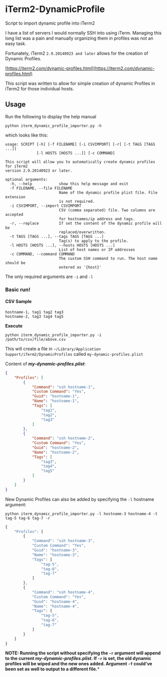 iTerm2-DynamicProfile
=====================

Script to import dynamic profile into iTerm2

I have a list of servers I would normally SSH into using iTerm. Managing this long list was a pain and manually organizing them in profiles was not an easy task.

Fortunately, iTerm2 `2.9.20140923 and later` allows for the creation of Dynamic Profiles.

[https://iterm2.com/dynamic-profiles.html](https://iterm2.com/dynamic-profiles.html)

This script was written to allow for simple creation of dynamic Profiles in iTerm2 for those individual hosts.

## Usage

Run the following to display the help manual

`python iterm_dynamic_profile_importer.py -h`

which looks like this:

```
usage: SCRIPT [-h] [-f FILENAME] [-i CSVIMPORT] [-r] [-t TAGS [TAGS ...]]
              [-l HOSTS [HOSTS ...]] [-c COMMAND]

This script will allow you to automatically create dynamic profiles for iTerm2
version 2.9.20140923 or later.

optional arguments:
  -h, --help            show this help message and exit
  -f FILENAME, --file FILENAME
                        Name of the dynamic profile plist file. File extension
                        is not required.
  -i CSVIMPORT, --import CSVIMPORT
                        CSV (comma separated) file. Two columns are accepted
                        for hostnames/ip address and tags.
  -r, --replace         If set the content of the dynamic profile will be
                        replaced/overwritten.
  -t TAGS [TAGS ...], --tags TAGS [TAGS ...]
                        Tag(s) to apply to the profile.
  -l HOSTS [HOSTS ...], --hosts HOSTS [HOSTS ...]
                        List of host names or IP addresses
  -c COMMAND, --command COMMAND
                        The custom SSH command to run. The host name should be
                        entered as '{host}'
```

The only required arguments are `-i` and `-l`

### Basic run!

#### CSV Sample

```
hostname-1, tag1 tag2 tag3
hostname-2, tag3 tag4 tag5
```
**Execute**

```
python iterm_dynamic_profile_importer.py -i /path/to/csv/file/above.csv
```

This will create a file in `~/Library/Application Support/iTerm2/DynamicProfiles` called `my-dynamic-profiles.plist`

Content of **_my-dynamic-profiles.plist_**:

```json
{
    "Profiles": [
        {
            "Command": "ssh hostname-1",
            "Custom Command": "Yes",
            "Guid": "hostname-1",
            "Name": "hostname-1",
            "Tags": [
                "tag1",
                "tag2",
                "tag3"
            ]
        },
        {
            "Command": "ssh hostname-2",
            "Custom Command": "Yes",
            "Guid": "hostname-2",
            "Name": "hostname-2",
            "Tags": [
                "tag3",
                "tag4",
                "tag5"
            ]
        }
    ]
}
```

New Dynamic Profiles can also be added by specifying the `-l` hostname argument:

```
python iterm_dynamic_profile_importer.py -l hostname-3 hostname-4 -t tag-5 tag-6 tag-7 -r
```

```javascript
{
    "Profiles": [
        {
            "Command": "ssh hostname-3",
            "Custom Command": "Yes",
            "Guid": "hostname-3",
            "Name": "hostname-3",
            "Tags": [
                "tag-5",
                "tag-6",
                "tag-7"
            ]
        },
        {
            "Command": "ssh hostname-4",
            "Custom Command": "Yes",
            "Guid": "hostname-4",
            "Name": "hostname-4",
            "Tags": [
                "tag-5",
                "tag-6",
                "tag-7"
            ]
        }
    ]
}
```

**NOTE: Running the script without specifying the `-r` argument will append to the current _my-dynamic-profiles.plist_. If `-r` is set, the old dynamic profiles will be wiped and the new ones added. Argument `-f` could've been set as well to output to a different file.***
